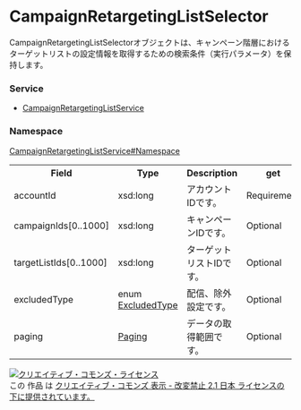 # CampaignRetargetingListSelector
CampaignRetargetingListSelectorオブジェクトは、キャンペーン階層におけるターゲットリストの設定情報を取得するための検索条件（実行パラメータ）を保持します。

### Service
+ [CampaignRetargetingListService](../../services/CampaignRetargetingListService.md)

### Namespace
[CampaignRetargetingListService#Namespace](../../services/CampaignRetargetingListService.md#namespace)

<table>
 <tr>
  <th>Field</th>
  <th>Type</th>
  <th>Description</th>
  <th>get</th>
 </tr>
 <tr>
  <td>accountId</td>
  <td>xsd:long</td>
  <td>アカウントIDです。</td>
  <td>Requirement</td>
 </tr>
 <tr>
  <td>campaignIds[0..1000]</td>
  <td>xsd:long</td>
  <td>キャンペーンIDです。</td>
  <td>Optional</td>
 </tr>
 <tr>
  <td>targetListIds[0..1000]</td>
  <td>xsd:long</td>
  <td>ターゲットリストIDです。</td>
  <td>Optional</td>
 </tr>
 <tr>
  <td>excludedType</td>
  <td>enum <a href="ExcludedType.md">ExcludedType</a></td>
  <td>配信、除外設定です。</td>
  <td>Optional</td>
 </tr>
 <tr>
  <td>paging</td>
  <td><a href="../Common/Paging.md">Paging</a></td>
  <td>データの取得範囲です。</td>
  <td>Optional</td>
 </tr>
</table>

<a rel="license" href="http://creativecommons.org/licenses/by-nd/2.1/jp/"><img alt="クリエイティブ・コモンズ・ライセンス" style="border-width:0" src="https://i.creativecommons.org/l/by-nd/2.1/jp/88x31.png" /></a><br />この 作品 は <a rel="license" href="http://creativecommons.org/licenses/by-nd/2.1/jp/">クリエイティブ・コモンズ 表示 - 改変禁止 2.1 日本 ライセンスの下に提供されています。</a>
